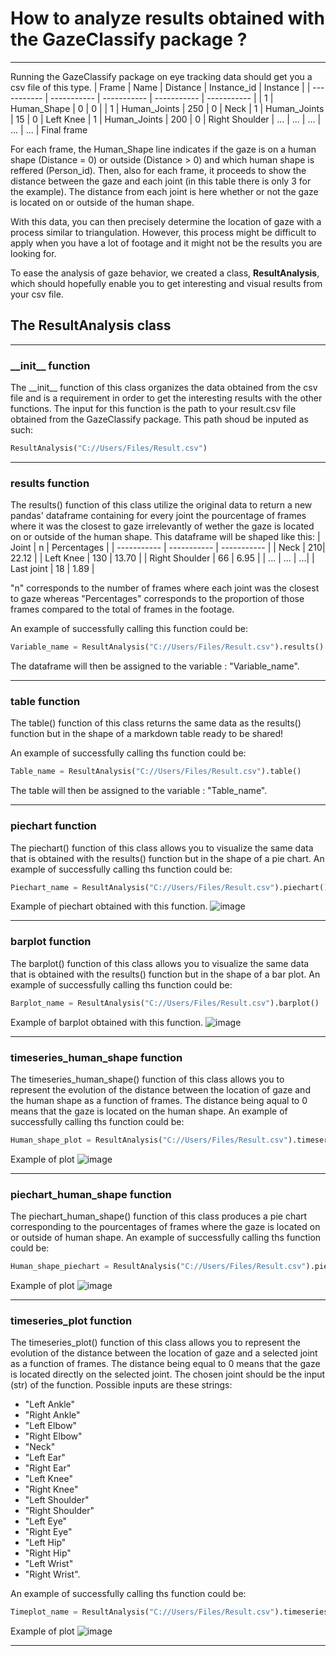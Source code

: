 # How to analyze results obtained with the GazeClassify package ?
***
Running the GazeClassify package on eye tracking data should get you a csv file of this type.
| Frame     | Name | Distance | Instance_id | Instance |
| ----------- | ----------- | ----------- | ----------- | ----------- |
| 1   | Human_Shape | 0 | 0 |
| 1   | Human_Joints | 250 | 0 | Neck
| 1   | Human_Joints | 15 | 0 | Left Knee
| 1   | Human_Joints | 200 | 0 | Right Shoulder
| ... | ... | ... | ... | ...
| Final frame

For each frame, the Human\_Shape line indicates if the gaze is on a human shape (Distance = 0) or outside (Distance > 0) and which human shape is reffered (Person_id). Then, also for each frame, it proceeds to show the distance between the gaze and each joint (in this table there is only 3 for the example). The distance from each joint is here whether or not the gaze is located on or outside of the human shape.

With this data, you can then precisely determine the location of gaze with a process similar to triangulation. However, this process might be difficult to apply when you have a lot of footage and it might not be the results you are looking for.

To ease the analysis of gaze behavior, we created a class, **ResultAnalysis**, which should hopefully enable you to get interesting and visual results from your csv file.

## The ResultAnalysis class
***
###  \_\_init\_\_ function
The \_\_init\_\_ function of this class organizes the data obtained from the csv file and is a requirement in order to get the interesting results with the other functions. The input for this function is the path to your result.csv file obtained from the GazeClassify package. This path shoud be inputed as such:
```Python
ResultAnalysis("C://Users/Files/Result.csv")
```
***
### results function
The results() function of this class utilize the original data to return a new pandas' dataframe containing for every joint the pourcentage of frames where it was the closest to gaze irrelevantly of wether the gaze is located on or outside of the human shape. This dataframe will be shaped like this: 
| Joint    | n | Percentages |
| ----------- | ----------- | ----------- |
| Neck | 210| 22.12 |
| Left Knee | 130 | 13.70 |
| Right Shoulder | 66 | 6.95 |
| ... | ... | ...|
| Last joint | 18 | 1.89 |

"n" corresponds to the number of frames where each joint was the closest to gaze whereas "Percentages" corresponds to the proportion of those frames compared to the total of frames in the footage.

An example of successfully calling this function could be: 
```Python
Variable_name = ResultAnalysis("C://Users/Files/Result.csv").results()
```
The dataframe will then be assigned to the variable : "Variable\_name".
***
### table function
The table() function of this class returns the same data as the results() function but in the shape of a markdown table ready to be shared!

An example of successfully calling ths function could be:
```Python
Table_name = ResultAnalysis("C://Users/Files/Result.csv").table()
```
The table will then be assigned to the variable : "Table\_name".
***
### piechart function
The piechart() function of this class allows you to visualize the same data that is obtained with the results() function but in the shape of a pie chart.
An example of successfully calling ths function could be:
```Python
Piechart_name = ResultAnalysis("C://Users/Files/Result.csv").piechart()
```    
Example of piechart obtained with this function.
![image](images/piechart.png)
***
### barplot function
The barplot() function of this class allows you to visualize the same data that is obtained with the results() function but in the shape of a bar plot.
An example of successfully calling ths function could be:
```Python
Barplot_name = ResultAnalysis("C://Users/Files/Result.csv").barplot()
```    
Example of barplot obtained with this function.
![image](images/barplot.png)
***
### timeseries\_human\_shape function
The timeseries\_human\_shape() function of this class allows you to represent the evolution of the distance between the location of gaze and the human shape as a function of frames. The distance being aqual to 0 means that the gaze is located on the human shape.
An example of successfully calling ths function could be:
```Python
Human_shape_plot = ResultAnalysis("C://Users/Files/Result.csv").timeseries_human_shape()
```
Example of plot
![image](images/timeseries_hs.png)
***
### piechart\_human\_shape function
The piechart\_human\_shape() function of this class produces a pie chart corresponding to the pourcentages of frames where the gaze is located on or outside of human shape.
An example of successfully calling ths function could be:
```Python
Human_shape_piechart = ResultAnalysis("C://Users/Files/Result.csv").piechart_human_shape()
```
Example of plot
![image](images/hs_piechart.png)
***
### timeseries\_plot function
The timeseries\_plot() function of this class allows you to represent the evolution of the distance between the location of gaze and a selected joint as a function of frames. The distance being equal to 0 means that the gaze is located directly on the selected joint.
The chosen joint should be the input (str) of the function. Possible inputs are these strings:
- "Left Ankle"
- "Right Ankle"
- "Left Elbow"
- "Right Elbow"
- "Neck"
- "Left Ear"
- "Right Ear"
- "Left Knee"
- "Right Knee"
- "Left Shoulder"
- "Right Shoulder"
- "Left Eye"
- "Right Eye"
- "Left Hip"
- "Right Hip"
- "Left Wrist"
- "Right Wrist". 

An example of successfully calling ths function could be:
```Python
Timeplot_name = ResultAnalysis("C://Users/Files/Result.csv").timeseries_plot("Neck")
```
Example of plot
![image](images/timeseries_joint.png)
***
